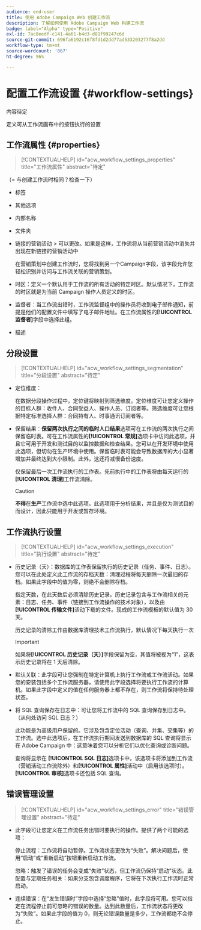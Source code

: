 ```yaml
---
audience: end-user
title: 使用 Adobe Campaign Web 创建工作流
description: 了解如何使用 Adobe Campaign Web 构建工作流
badge: label="Alpha" type="Positive"
exl-id: 7ac8eedf-c141-4a61-b4d3-d81f99247c6d
source-git-commit: 696fa6192c16f8fd1d2dd77ad533203277f8a2dd
workflow-type: tm+mt
source-wordcount: '867'
ht-degree: 96%

---
```


# 配置工作流设置 {#workflow-settings}

内容待定

定义可从工作流画布中的按钮执行的设置
<!--à reformuler-->

## 工作流属性 {#properties}

>[!CONTEXTUALHELP]
>id="acw_workflow_settings_properties"
>title="工作流属性"
>abstract="待定"

（= 与创建工作流时相同？检查一下）

* 标签
* 其他选项
* 内部名称
* 文件夹
* 链接的营销活动 > 可以更改。如果是这样，工作流将从当前营销活动中消失并出现在新链接的营销活动中

   在营销策划中创建工作流时，您将找到另一个Campaign字段，该字段允许您轻松识别并访问与工作流关联的营销策划。

* 时区：定义一个默认用于工作流的所有活动的特定时区。默认情况下，工作流的时区就是为当前 Campaign 操作人员定义的时区。
* 监督者：当工作流出错时，工作流监督组中的操作员将收到电子邮件通知，前提是他们的配置文件中填写了电子邮件地址。在工作流属性的&#x200B;**[!UICONTROL 监督者]**&#x200B;字段中选择此组。
* 描述

## 分段设置

>[!CONTEXTUALHELP]
>id="acw_workflow_settings_segmentation"
>title="分段设置"
>abstract="待定"

* 定位维度：

   在数据分段操作过程中，定位键将映射到筛选维度。定位维度可让您定义操作的目标人群：收件人、合同受益人、操作人员、订阅者等。筛选维度可让您根据特定标准选择人群：合同持有人、时事通讯订阅者等。

* 保留结果：**保留两次执行之间的临时人口结果**&#x200B;选项可在工作流的两次执行之间保留临时表。可在工作流属性的&#x200B;**[!UICONTROL 常规]**&#x200B;选项卡中访问此选项，并且它可用于开发和测试目的以监控数据和检查结果。您可以在开发环境中使用此选项，但切勿在生产环境中使用。保留临时表可能会导致数据库的大小显著增加并最终达到大小限制。此外，这还将减慢备份速度。

   仅保留最后一次工作流执行的工作表。先前执行中的工作表将由每天运行的&#x200B;**[!UICONTROL 清理]**&#x200B;工作流清除。

   >[!CAUTION]
   >
   >**不得**&#x200B;在&#x200B;**生产**&#x200B;工作流中选中此选项。此选项用于分析结果，并且是仅为测试目的而设计，因此只能用于开发或暂存环境。

## 工作流执行设置

>[!CONTEXTUALHELP]
>id="acw_workflow_settings_execution"
>title="执行设置"
>abstract="待定"

* 历史记录（天）：数据库的工作表保留执行的历史记录（任务、事件、日志）。您可以在此处定义此工作流的存档天数：清理过程将每天删除一次最旧的存档。如果此字段中的值为零，则绝不会删除存档。

   指定天数，在此天数后必须清除历史记录。历史记录包含与工作流相关的元素：日志、任务、事件（链接到工作流操作的技术对象），以及由&#x200B;**[!UICONTROL 传输文件]**&#x200B;活动下载的文件。现成的工作流模板的默认值为 30 天。

   历史记录的清除工作由数据库清理技术工作流执行，默认情况下每天执行一次

   >[!IMPORTANT]
   >
   >如果将&#x200B;**[!UICONTROL 历史记录（天）]**&#x200B;字段保留为空，其值将被视为“1”，这表示历史记录将在 1 天后清除。

* 默认关联：此字段可让您强制在特定计算机上执行工作流或工作流活动。如果您的安装包括多个工作流服务器，请使用此字段选择将要执行工作流的计算机。如果此字段中定义的值在任何服务器上都不存在，则工作流将保持待处理状态。

* 将 SQL 查询保存在日志中：可让您将工作流中的 SQL 查询保存到日志中。（从何处访问 SQL 日志？）

   此功能是为高级用户保留的。它涉及包含定位活动（查询、并集、交集等）的工作流。选中此选项后，在工作流执行期间发送到数据库的 SQL 查询将显示在 Adobe Campaign 中：这意味着您可以分析它们以优化查询或诊断问题。

   查询将显示在 **[!UICONTROL SQL 日志]**&#x200B;选项卡中，该选项卡将添加到工作流（营销活动工作流除外）和&#x200B;**[!UICONTROL 属性]**&#x200B;活动中（启用该选项时）。**[!UICONTROL 审核]**&#x200B;选项卡还包括 SQL 查询。

## 错误管理设置

>[!CONTEXTUALHELP]
>id="acw_workflow_settings_error"
>title="错误管理设置"
>abstract="待定"

* 此字段可让您定义在工作流任务出错时要执行的操作。提供了两个可能的选项：

   停止流程：工作流将自动暂停。工作流状态更改为“失败”。解决问题后，使用“启动”或“重新启动”按钮重新启动工作流。

   忽略：触发了错误的任务会变成“失败”状态，但工作流仍保持“启动”状态。此配置与定期任务相关：如果分支包含调度程序，它将在下次执行工作流时正常启动。

* 连续错误：在“发生错误时”字段中选择“忽略”值时，此字段将可用。您可以指定在流程停止前可忽略的错误的数量。达到此数量后，工作流状态将更改为“失败”。如果此字段的值为 0，则无论错误数量是多少，工作流都绝不会停止。
